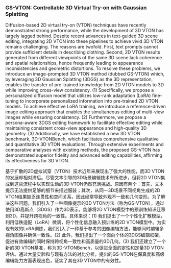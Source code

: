 ### GS-VTON: Controllable 3D Virtual Try-on with Gaussian Splatting

Diffusion-based 2D virtual try-on (VTON) techniques have recently demonstrated strong performance, while the development of 3D VTON has largely lagged behind. Despite recent advances in text-guided 3D scene editing, integrating 2D VTON into these pipelines to achieve vivid 3D VTON remains challenging. The reasons are twofold. First, text prompts cannot provide sufficient details in describing clothing. Second, 2D VTON results generated from different viewpoints of the same 3D scene lack coherence and spatial relationships, hence frequently leading to appearance inconsistencies and geometric distortions. To resolve these problems, we introduce an image-prompted 3D VTON method (dubbed GS-VTON) which, by leveraging 3D Gaussian Splatting (3DGS) as the 3D representation, enables the transfer of pre-trained knowledge from 2D VTON models to 3D while improving cross-view consistency. (1) Specifically, we propose a personalized diffusion model that utilizes low-rank adaptation (LoRA) fine-tuning to incorporate personalized information into pre-trained 2D VTON models. To achieve effective LoRA training, we introduce a reference-driven image editing approach that enables the simultaneous editing of multi-view images while ensuring consistency. (2) Furthermore, we propose a persona-aware 3DGS editing framework to facilitate effective editing while maintaining consistent cross-view appearance and high-quality 3D geometry. (3) Additionally, we have established a new 3D VTON benchmark, 3D-VTONBench, which facilitates comprehensive qualitative and quantitative 3D VTON evaluations. Through extensive experiments and comparative analyses with existing methods, the proposed GS-VTON has demonstrated superior fidelity and advanced editing capabilities, affirming its effectiveness for 3D VTON.

基于扩散的2D虚拟试穿（VTON）技术近年来展现出了强大的性能，而3D VTON的发展却相对滞后。尽管文本引导的3D场景编辑技术有所进步，但将2D VTON集成到这些流程中以实现生动的3D VTON仍然充满挑战。原因有两个：首先，文本提示无法提供足够的细节来描述服装；其次，从同一3D场景不同视角生成的2D VTON结果缺乏连贯性和空间关系，因此经常导致外观不一致和几何变形。为了解决这些问题，我们引入了一种图像提示的3D VTON方法（称为GS-VTON），通过使用3D高斯点（3DGS）作为3D表示，能够将2D VTON模型中的预训练知识迁移到3D，并提升跨视角的一致性。具体来说：(1) 我们提出了一个个性化扩散模型，利用低秩适配（LoRA）微调，将个性化信息融入预训练的2D VTON模型中。为实现有效的LoRA训练，我们引入了一种基于参考的图像编辑方法，能够同时编辑多视角图像并确保一致性。(2) 此外，我们提出了一个面向个体的3DGS编辑框架，促进有效编辑的同时保持跨视角一致性和高质量的3D几何。(3) 我们还建立了一个新的3D VTON基准，称为3D-VTONBench，以促进全面的定性和定量3D VTON评估。通过大量实验和与现有方法的对比分析，提出的GS-VTON在保真度和高级编辑能力方面表现出色，证实了其在3D VTON中的有效性。
